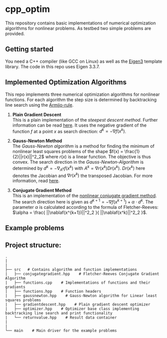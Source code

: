 # cpp_optim
This repository contains basic implementations of numerical optimization algorithms for nonlinear problems. As testbed two simple problems are provided.

##  Getting started
You need a C++ compiler (like GCC on Linux) as well as the [Eigen3](http://eigen.tuxfamily.org/index.php?title=Main_Page) template library. The code in this repo uses Eigen 3.3.7.

## Implemented Optimization Algorithms
This repo implements three numerical optimization algorithms for nonlinear functions. For each algorithm the step size is determined by backtracking line search using the [Armijo-rule](https://scicomp.stackexchange.com/questions/5478/confusion-about-armijo-rule).  

1. __Plain Gradient Descent__  
    This is a plain implementation of the _steepest descent method_. Further information can be read [here](https://en.wikipedia.org/wiki/Gradient_descent). It uses the negative gradient of the function $f$ at a point $x$ as search direction: $d^k = - \nabla f(x^k)$.

2. __Gauss-Newton Method__  
    The _Gauss-Newton algorithm_ is a method for finding the minimum of nonlinear least squares problems of the shape $f(x) = \frac{1}{2}||r(x)||^2_2$ where $r(x)$ is a linear function. The objective is thus convex. The search direction in the _Gauss-Newton-Algorithm_ is determined by $d^k = - \nabla_{A^k} f(x^k)$ with $A^k = \nabla r (x^k) Dr(x^k)$. $Dr(x^k)$ here denotes the Jacobian and $\nabla r (x^k)$ the transposed Jacobian. For more information, read [here](https://en.wikipedia.org/wiki/Gauss%E2%80%93Newton_algorithm).

3. __Conjugate Gradient Method__  
    This is an implementation of the [nonlinear conjugate gradient method](https://en.wikipedia.org/wiki/Nonlinear_conjugate_gradient_method). The search direction here is given as 
    $d^{k+1} = - \nabla f(x^{k+1}) + \alpha \cdot d^k$. The parameter $\alpha$ is calculated according to the formula of Fletcher-Reeves: $\alpha = \frac{ ||\nablaf(x^{k+1})||^2_2 }{ ||\nablaf(x^k)||^2_2 }$.


## Example problems



## Project structure: 
    
    .
    |
    |
    ├── src   # Contains algorithm and function implementations
    |   ├── conjugategradient.hpp    # Fletcher-Reeves Conjugate Gradient Algorithm
    |   ├── functions.cpp    # Implementations of functions and their gradients
    |   ├── functions.hpp    # Function headers
    |   ├── gaussnewton.hpp    # Gauss-Newton algorithm for Linear least squares problems
    |   ├── gradientdescent.hpp    # Plain gradient descent optimizer
    |   ├── optimizer.hpp    # Optimizer base class implementing backtracking line search and print functionality
    |   └── returnvalue.hpp    # Result data container
    |
    |
    └── main    # Main driver for the example problems
    
